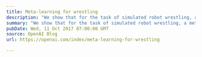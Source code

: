```yaml
---
title: Meta-learning for wrestling
description: "We show that for the task of simulated robot wrestling, a meta-learning agent can learn to quickly defeat a stronger non-meta-learning agent, and also show that the meta-learning agent can adapt to physical malfunction."
summary: "We show that for the task of simulated robot wrestling, a meta-learning agent can learn to quickly defeat a stronger non-meta-learning agent, and also show that the meta-learning agent can adapt to physical malfunction."
pubDate: Wed, 11 Oct 2017 07:00:00 GMT
source: OpenAI Blog
url: https://openai.com/index/meta-learning-for-wrestling

---
```


